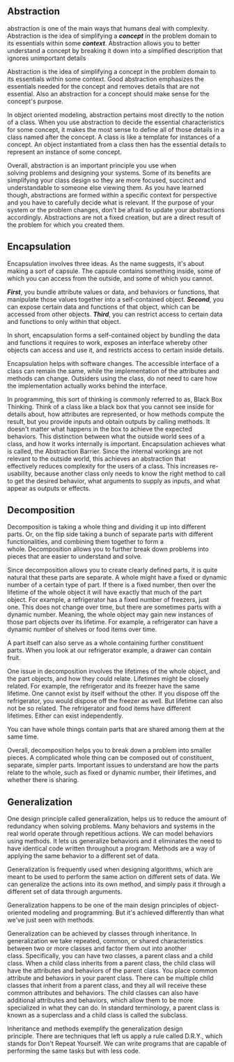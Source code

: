 ## Abstraction

abstraction is one of the main ways that humans deal with complexity. Abstraction is the idea of simplifying a ***concept*** in the problem domain to its essentials within some ***context***. Abstraction allows you to better understand a concept by breaking it down into a simplified description that ignores unimportant details 

Abstraction is the idea of simplifying a concept in the problem domain to its essentials within some context. Good abstraction emphasizes the essentials needed for the concept and removes details that are not essential. Also an abstraction for a concept should make sense for the concept's purpose.

In object oriented modeling, abstraction pertains most directly to the notion of a class. When you use abstraction to decide the essential characteristics for some concept, it makes the most sense to define all of those details in a class named after the concept. A class is like a template for instances of a concept. An object instantiated from a class then has the essential details to represent an instance of some concept. 

Overall, abstraction is an important principle you use when solving problems and designing your systems. Some of its benefits are simplifying your class design so they are more focused, succinct and understandable to someone else viewing them. As you have learned though, abstractions are formed within a specific context for perspective and you have to carefully decide what is relevant. If the purpose of your system or the problem changes, don't be afraid to update your abstractions accordingly. Abstractions are not a fixed creation, but are a direct result of the problem for which you created them.

## Encapsulation

Encapsulation involves three ideas. As the name suggests, it's about making a sort of capsule. The capsule contains something inside, some of which you can access from the outside, and some of which you cannot. 

***First***, you bundle attribute values or data, and behaviors or functions, that manipulate those values together into a self-contained object. ***Second***, you can expose certain data and functions of that object, which can be accessed from other objects. ***Third***, you can restrict access to certain data and functions to only within that object. 

In short, encapsulation forms a self-contained object by bundling the data and functions it requires to work, exposes an interface whereby other objects can access and use it, and restricts access to certain inside details.

Encapsulation helps with software changes. The accessible interface of a class can remain the same, while the implementation of the attributes and methods can change. Outsiders using the class, do not need to care how the implementation actually works behind the interface. 

In programming, this sort of thinking is commonly referred to as, Black Box Thinking. Think of a class like a black box that you cannot see inside for details about, how attributes are represented, or how methods compute the result, but you provide inputs and obtain outputs by calling methods. It doesn't matter what happens in the box to achieve the expected behaviors. This distinction between what the outside world sees of a class, and how it works internally is important. Encapsulation achieves what is called, the Abstraction Barrier. Since the internal workings are not relevant to the outside world, this achieves an abstraction that effectively reduces complexity for the users of a class. This increases re-usability, because another class only needs to know the right method to call to get the desired behavior, what arguments to supply as inputs, and what appear as outputs or effects.

## Decomposition

Decomposition is taking a whole thing and dividing it up into different parts. Or, on the flip side taking a bunch of separate parts with different functionalities, and combining them together to form a whole. Decomposition allows you to further break down problems into pieces that are easier to understand and solve.

Since decomposition allows you to create clearly defined parts, it is quite natural that these parts are separate. A whole might have a fixed or dynamic number of a certain type of part. If there is a fixed number, then over the lifetime of the whole object it will have exactly that much of the part object. For example, a refrigerator has a fixed number of freezers, just one. This does not change over time, but there are sometimes parts with a dynamic number. Meaning, the whole object may gain new instances of those part objects over its lifetime. For example, a refrigerator can have a dynamic number of shelves or food items over time.

A part itself can also serve as a whole containing further constituent parts. When you look at our refrigerator example, a drawer can contain fruit.  

One issue in decomposition involves the lifetimes of the whole object, and the part objects, and how they could relate. Lifetimes might be closely related. For example, the refrigerator and its freezer have the same lifetime. One cannot exist by itself without the other. If you dispose off the refrigerator, you would dispose off the freezer as well. But lifetime can also not be so related. The refrigerator and food items have different lifetimes. Either can exist independently.

You can have whole things contain parts that are shared among them at the same time. 

Overall, decomposition helps you to break down a problem into smaller pieces. A complicated whole thing can be composed out of constituent, separate, simpler parts. Important issues to understand are how the parts relate to the whole, such as fixed or dynamic number, their lifetimes, and whether there is sharing.

## Generalization
  
One design principle called generalization, helps us to reduce the amount of redundancy when solving problems. Many behaviors and systems in the real world operate through repetitious actions. We can model behaviors using methods. It lets us generalize behaviors and it eliminates the need to have identical code written throughout a program. Methods are a way of applying the same behavior to a different set of data. 

Generalization is frequently used when designing algorithms, which are meant to be used to perform the same action on different sets of data. We can generalize the actions into its own method, and simply pass it through a different set of data through arguments. 

Generalization happens to be one of the main design principles of object-oriented modeling and programming. But it's achieved differently than what we've just seen with methods. 

Generalization can be achieved by classes through inheritance. In generalization we take repeated, common, or shared characteristics between two or more classes and factor them out into another class. Specifically, you can have two classes, a parent class and a child class. When a child class inherits from a parent class, the child class will have the attributes and behaviors of the parent class. You place common attribute and behaviors in your parent class. There can be multiple child classes that inherit from a parent class, and they all will receive these common attributes and behaviors. The child classes can also have additional attributes and behaviors, which allow them to be more specialized in what they can do. In standard terminology, a parent class is known as a superclass and a child class is called the subclass. 

Inheritance and methods exemplify the generalization design principle. There are techniques that left us apply a rule called D.R.Y., which stands for Don't Repeat Yourself. We can write programs that are capable of performing the same tasks but with less code.